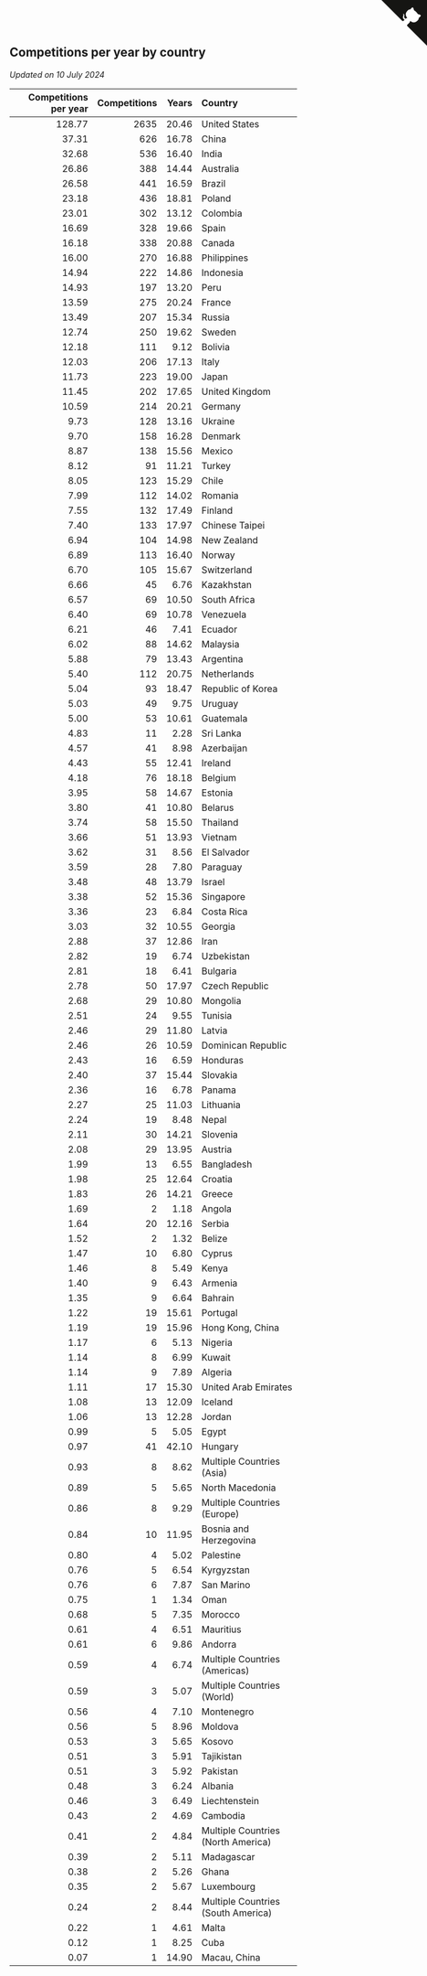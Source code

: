 ## Competitions per year by country

*Updated on 10 July 2024*

| Competitions per year | Competitions | Years | Country |
| ---: | ---: | ---: | :--- |
| 128.77 | 2635 | 20.46 | United States |
| 37.31 | 626 | 16.78 | China |
| 32.68 | 536 | 16.40 | India |
| 26.86 | 388 | 14.44 | Australia |
| 26.58 | 441 | 16.59 | Brazil |
| 23.18 | 436 | 18.81 | Poland |
| 23.01 | 302 | 13.12 | Colombia |
| 16.69 | 328 | 19.66 | Spain |
| 16.18 | 338 | 20.88 | Canada |
| 16.00 | 270 | 16.88 | Philippines |
| 14.94 | 222 | 14.86 | Indonesia |
| 14.93 | 197 | 13.20 | Peru |
| 13.59 | 275 | 20.24 | France |
| 13.49 | 207 | 15.34 | Russia |
| 12.74 | 250 | 19.62 | Sweden |
| 12.18 | 111 | 9.12 | Bolivia |
| 12.03 | 206 | 17.13 | Italy |
| 11.73 | 223 | 19.00 | Japan |
| 11.45 | 202 | 17.65 | United Kingdom |
| 10.59 | 214 | 20.21 | Germany |
| 9.73 | 128 | 13.16 | Ukraine |
| 9.70 | 158 | 16.28 | Denmark |
| 8.87 | 138 | 15.56 | Mexico |
| 8.12 | 91 | 11.21 | Turkey |
| 8.05 | 123 | 15.29 | Chile |
| 7.99 | 112 | 14.02 | Romania |
| 7.55 | 132 | 17.49 | Finland |
| 7.40 | 133 | 17.97 | Chinese Taipei |
| 6.94 | 104 | 14.98 | New Zealand |
| 6.89 | 113 | 16.40 | Norway |
| 6.70 | 105 | 15.67 | Switzerland |
| 6.66 | 45 | 6.76 | Kazakhstan |
| 6.57 | 69 | 10.50 | South Africa |
| 6.40 | 69 | 10.78 | Venezuela |
| 6.21 | 46 | 7.41 | Ecuador |
| 6.02 | 88 | 14.62 | Malaysia |
| 5.88 | 79 | 13.43 | Argentina |
| 5.40 | 112 | 20.75 | Netherlands |
| 5.04 | 93 | 18.47 | Republic of Korea |
| 5.03 | 49 | 9.75 | Uruguay |
| 5.00 | 53 | 10.61 | Guatemala |
| 4.83 | 11 | 2.28 | Sri Lanka |
| 4.57 | 41 | 8.98 | Azerbaijan |
| 4.43 | 55 | 12.41 | Ireland |
| 4.18 | 76 | 18.18 | Belgium |
| 3.95 | 58 | 14.67 | Estonia |
| 3.80 | 41 | 10.80 | Belarus |
| 3.74 | 58 | 15.50 | Thailand |
| 3.66 | 51 | 13.93 | Vietnam |
| 3.62 | 31 | 8.56 | El Salvador |
| 3.59 | 28 | 7.80 | Paraguay |
| 3.48 | 48 | 13.79 | Israel |
| 3.38 | 52 | 15.36 | Singapore |
| 3.36 | 23 | 6.84 | Costa Rica |
| 3.03 | 32 | 10.55 | Georgia |
| 2.88 | 37 | 12.86 | Iran |
| 2.82 | 19 | 6.74 | Uzbekistan |
| 2.81 | 18 | 6.41 | Bulgaria |
| 2.78 | 50 | 17.97 | Czech Republic |
| 2.68 | 29 | 10.80 | Mongolia |
| 2.51 | 24 | 9.55 | Tunisia |
| 2.46 | 29 | 11.80 | Latvia |
| 2.46 | 26 | 10.59 | Dominican Republic |
| 2.43 | 16 | 6.59 | Honduras |
| 2.40 | 37 | 15.44 | Slovakia |
| 2.36 | 16 | 6.78 | Panama |
| 2.27 | 25 | 11.03 | Lithuania |
| 2.24 | 19 | 8.48 | Nepal |
| 2.11 | 30 | 14.21 | Slovenia |
| 2.08 | 29 | 13.95 | Austria |
| 1.99 | 13 | 6.55 | Bangladesh |
| 1.98 | 25 | 12.64 | Croatia |
| 1.83 | 26 | 14.21 | Greece |
| 1.69 | 2 | 1.18 | Angola |
| 1.64 | 20 | 12.16 | Serbia |
| 1.52 | 2 | 1.32 | Belize |
| 1.47 | 10 | 6.80 | Cyprus |
| 1.46 | 8 | 5.49 | Kenya |
| 1.40 | 9 | 6.43 | Armenia |
| 1.35 | 9 | 6.64 | Bahrain |
| 1.22 | 19 | 15.61 | Portugal |
| 1.19 | 19 | 15.96 | Hong Kong, China |
| 1.17 | 6 | 5.13 | Nigeria |
| 1.14 | 8 | 6.99 | Kuwait |
| 1.14 | 9 | 7.89 | Algeria |
| 1.11 | 17 | 15.30 | United Arab Emirates |
| 1.08 | 13 | 12.09 | Iceland |
| 1.06 | 13 | 12.28 | Jordan |
| 0.99 | 5 | 5.05 | Egypt |
| 0.97 | 41 | 42.10 | Hungary |
| 0.93 | 8 | 8.62 | Multiple Countries (Asia) |
| 0.89 | 5 | 5.65 | North Macedonia |
| 0.86 | 8 | 9.29 | Multiple Countries (Europe) |
| 0.84 | 10 | 11.95 | Bosnia and Herzegovina |
| 0.80 | 4 | 5.02 | Palestine |
| 0.76 | 5 | 6.54 | Kyrgyzstan |
| 0.76 | 6 | 7.87 | San Marino |
| 0.75 | 1 | 1.34 | Oman |
| 0.68 | 5 | 7.35 | Morocco |
| 0.61 | 4 | 6.51 | Mauritius |
| 0.61 | 6 | 9.86 | Andorra |
| 0.59 | 4 | 6.74 | Multiple Countries (Americas) |
| 0.59 | 3 | 5.07 | Multiple Countries (World) |
| 0.56 | 4 | 7.10 | Montenegro |
| 0.56 | 5 | 8.96 | Moldova |
| 0.53 | 3 | 5.65 | Kosovo |
| 0.51 | 3 | 5.91 | Tajikistan |
| 0.51 | 3 | 5.92 | Pakistan |
| 0.48 | 3 | 6.24 | Albania |
| 0.46 | 3 | 6.49 | Liechtenstein |
| 0.43 | 2 | 4.69 | Cambodia |
| 0.41 | 2 | 4.84 | Multiple Countries (North America) |
| 0.39 | 2 | 5.11 | Madagascar |
| 0.38 | 2 | 5.26 | Ghana |
| 0.35 | 2 | 5.67 | Luxembourg |
| 0.24 | 2 | 8.44 | Multiple Countries (South America) |
| 0.22 | 1 | 4.61 | Malta |
| 0.12 | 1 | 8.25 | Cuba |
| 0.07 | 1 | 14.90 | Macau, China |


<a href="https://github.com/jonatanklosko/wca_statistics" class="github-corner" aria-label="View source on Github"><svg width="80" height="80" viewBox="0 0 250 250" style="fill:#151513; color:#fff; position: absolute; top: 0; border: 0; right: 0;" aria-hidden="true"><path d="M0,0 L115,115 L130,115 L142,142 L250,250 L250,0 Z"></path><path d="M128.3,109.0 C113.8,99.7 119.0,89.6 119.0,89.6 C122.0,82.7 120.5,78.6 120.5,78.6 C119.2,72.0 123.4,76.3 123.4,76.3 C127.3,80.9 125.5,87.3 125.5,87.3 C122.9,97.6 130.6,101.9 134.4,103.2" fill="currentColor" style="transform-origin: 130px 106px;" class="octo-arm"></path><path d="M115.0,115.0 C114.9,115.1 118.7,116.5 119.8,115.4 L133.7,101.6 C136.9,99.2 139.9,98.4 142.2,98.6 C133.8,88.0 127.5,74.4 143.8,58.0 C148.5,53.4 154.0,51.2 159.7,51.0 C160.3,49.4 163.2,43.6 171.4,40.1 C171.4,40.1 176.1,42.5 178.8,56.2 C183.1,58.6 187.2,61.8 190.9,65.4 C194.5,69.0 197.7,73.2 200.1,77.6 C213.8,80.2 216.3,84.9 216.3,84.9 C212.7,93.1 206.9,96.0 205.4,96.6 C205.1,102.4 203.0,107.8 198.3,112.5 C181.9,128.9 168.3,122.5 157.7,114.1 C157.9,116.9 156.7,120.9 152.7,124.9 L141.0,136.5 C139.8,137.7 141.6,141.9 141.8,141.8 Z" fill="currentColor" class="octo-body"></path></svg></a><style>.github-corner:hover .octo-arm{animation:octocat-wave 560ms ease-in-out}@keyframes octocat-wave{0%,100%{transform:rotate(0)}20%,60%{transform:rotate(-25deg)}40%,80%{transform:rotate(10deg)}}@media (max-width:500px){.github-corner:hover .octo-arm{animation:none}.github-corner .octo-arm{animation:octocat-wave 560ms ease-in-out}}</style>
